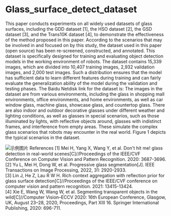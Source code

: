 # Glass_surface_detect_dataset

This paper conducts experiments on all widely used datasets of glass surfaces, including the GDD dataset [1], the HSO dataset [2], the GSD dataset [3], and the Trans10K dataset [4], to demonstrate the effectiveness of the method proposed in this paper. According to the scenarios that may be involved in and focused on by this study, the dataset used in this paper (open source) has been re-screened, constructed, and annotated. This dataset is specifically designed for training and evaluating object detection models in the working environment of robots. The dataset contains 15,339 images, which are divided into 10,407 training images, 2,932 validation images, and 2,000 test images. Such a distribution ensures that the model has sufficient data to learn different features during training and can fairly evaluate the generalization ability of the model during the validation and testing phases. The Baidu Netdisk link for the dataset is:
The images in the dataset are from various environments, including the glass in shopping mall environments, office environments, and home environments, as well as car window glass, machine glass, showcase glass, and countertop glass. There are also indoor and outdoor decorative glasses under different weather and lighting conditions, as well as glasses in special scenarios, such as those illuminated by lights, with reflective objects around, glasses with indistinct frames, and interference from empty areas. These simulate the complex glass scenarios that robots may encounter in the real world. Figure 1 depicts the typical scenarios in the dataset.

![示例图片](https://github.com/chaoyanSEU/Glass_surface_detect_dataset/blob/main/%E5%9B%BE%E7%89%872.png)
References
[1] Mei H, Yang X, Wang Y, et al. Don't hit me! glass detection in real-world scenes[C]//Proceedings of the IEEE/CVF Conference on Computer Vision and Pattern Recognition. 2020: 3687-3696.
<br>[2] Yu L, Mei H, Dong W, et al. Progressive glass segmentation[J]. IEEE Transactions on Image Processing, 2022, 31: 2920-2933.
<br>[3] Lin J, He Z, Lau R W H. Rich context aggregation with reflection prior for glass surface detection[C]//Proceedings of the IEEE/CVF conference on computer vision and pattern recognition. 2021: 13415-13424.
<br>[4] Xie E, Wang W, Wang W, et al. Segmenting transparent objects in the wild[C]//Computer Vision–ECCV 2020: 16th European Conference, Glasgow, UK, August 23–28, 2020, Proceedings, Part XIII 16. Springer International Publishing, 2020: 696-711.
